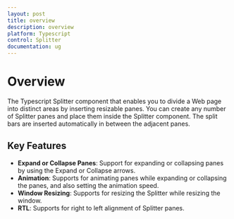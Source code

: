 ```yaml
---
layout: post
title: overview
description: overview
platform: Typescript
control: Splitter
documentation: ug
---
```


# Overview

The Typescript Splitter component that enables you to divide a Web page into distinct areas by inserting resizable panes. You can create any number of Splitter panes and place them inside the Splitter component. The split bars are inserted automatically in between the adjacent panes.

## Key Features

* **Expand or Collapse Panes**: Support for expanding or collapsing panes by using the Expand or Collapse arrows.
* **Animation**:  Supports for animating panes while expanding or collapsing the panes, and also setting the animation speed.
* **Window Resizing**: Supports for resizing the Splitter while resizing the window.
* **RTL**: Supports for right to left alignment of Splitter panes.     
